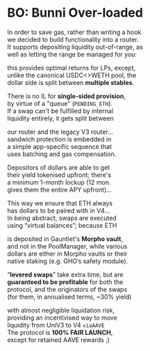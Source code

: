 # BO: Bunni Over-loaded 

In order to save gas, rather than writing a hook  
we decided to build functionality into a router.  
It supports depositing liquidity out-of-range, as  
well as letting the range be managed for you:  

this provides optimal returns for LPs, except,  
unlike the canonical USDC<>WETH pool, the  
dollar side is split between **multiple stables**.  

There is no IL for **single-sided provision**,  
by virtue of a "queue" (`PENDING_ETH`).  
If a swap can't be fulfilled by internal  
liquidity entirely, it gets split between  

our router and the legacy V3 router...  
sandwich protection is embedded in  
a simple app-specific sequence that  
uses batching and gas compensation.  

Depositors of dollars are able to get  
their yield tokenised upfront; there's  
a minimum 1-month lockup (12 mon.  
gives them the entire APY upfront)...  

This way we ensure that ETH always  
has dollars to be paired with in V4...  
In being abstract, swaps are executed  
using “virtual balances”; because ETH  

is deposited in Gauntlet's **Morpho vault**,  
and not in the PoolManager, while various  
dollars are either in Morpho vaults or their  
native staking (e.g. GHO’s safety module).  

“**levered swaps**” take extra time, but are  
**guaranteed to be profitable** for both the  
protocol, and the originators of the swaps  
(for them, in annualised terms, ~30% yield)

with almost negligible liquidation risk,  
providing an incentivised way to move   
liquidity from UniV3 to V4 `viaAAVE`  
The protocol is **100% FAIR LAUNCH**,    
except for retained AAVE rewards ;) 
